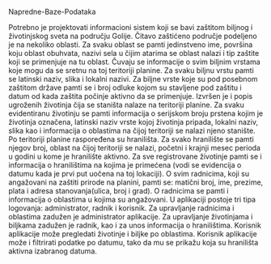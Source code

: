 Napredne-Baze-Podataka

Potrebno je projektovati informacioni sistem koji se bavi zaštitom biljnog i životinjskog sveta na području Golije. Čitavo zaštićeno područje podeljeno je na nekoliko oblasti. Za svaku oblast se pamti jedinstveno ime, površina koju oblast obuhvata, nazivi sela u čijim atarima se oblast nalazi i tip zaštite koji se primenjuje na tu oblast. Čuvaju se informacije o svim biljnim vrstama koje mogu da se sretnu na toj teritoriji planine. Za svaku biljnu vrstu pamti se latinski naziv, slika i lokalni nazivi. Za biljne vrste koje su pod posebnom zaštitom države pamti se i broj odluke kojom su stavljene pod zaštitu i datum od kada zaštita počinje aktivno da se primenjuje. Izvršen je i popis ugroženih životinja čija se staništa nalaze na teritoriji planine. Za svaku evidentiranu životinju se pamti informacija o serijskom broju prstena kojim je životinja označena, latinski naziv vrste kojoj životinja pripada, lokalni naziv, slika kao i informacija o oblastima na čijoj teritoriji se nalazi njeno stanište. Po teritoriji planine raspoređena su hranilišta. Za svako hranilište se pamti njegov broj, oblast na čijoj teritoriji se nalazi, početni i krajnji mesec perioda u godini u kome je hranilište aktivno. Za sve registrovane životinje pamti se i informacija o hranilištima na kojima je primećena (vodi se evidencija o datumu kada je prvi put uočena na toj lokaciji). O svim radnicima, koji su angažovani na zaštiti prirode na planini, pamti se: matični broj, ime, prezime, plata i adresa stanovanja(ulica, broj i grad). O radnicima se pamti i informacija o oblastima u kojima su angažovani. U aplikaciji postoje tri tipa logovanja: administrator, radnik i korisnik. Za upravljanje radnicima i oblastima zadužen je administrator aplikacije. Za upravljanje životinjama i biljkama zadužen je radnik, kao i za unos informacija o hranilištima. Korisnik aplikacije može pregledati životinje i biljke po oblastima. Korisnik aplikacije može i filtrirati podatke po datumu, tako da mu se prikažu koja su hranilišta aktivna izabranog datuma.
